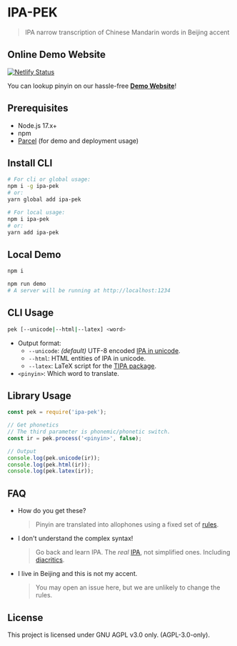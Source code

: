 # IPA-PEK

> IPA narrow transcription of Chinese Mandarin words in Beijing accent

## Online Demo Website

[![Netlify Status](https://api.netlify.com/api/v1/badges/6cc76b39-d72c-4d05-9959-0d57d6b8b6e4/deploy-status)](https://app.netlify.com/sites/ipa-pek/deploys)

You can lookup pinyin on our hassle-free **[Demo Website](https://pek.b1f6c1c4.info/)**!

## Prerequisites

- Node.js 17.x+
- npm
- [Parcel](https://parceljs.org/) (for demo and deployment usage)

## Install CLI

```bash
# For cli or global usage:
npm i -g ipa-pek
# or:
yarn global add ipa-pek

# For local usage:
npm i ipa-pek
# or:
yarn add ipa-pek
```

## Local Demo

```bash
npm i
```
```bash
npm run demo
# A server will be running at http://localhost:1234
```

## CLI Usage

```bash
pek [--unicode|--html|--latex] <word>
```

- Output format:
    - `--unicode`: *(default)* UTF-8 encoded [IPA in unicode](https://en.wikipedia.org/wiki/Phonetic_symbols_in_Unicode).
    - `--html`: HTML entities of IPA in unicode.
    - `--latex`: LaTeX script for the [TIPA package](https://ctan.org/pkg/tipa).
- `<pinyin>`: Which word to translate.

## Library Usage

```js
const pek = require('ipa-pek');

// Get phonetics
// The third parameter is phonemic/phonetic switch.
const ir = pek.process('<pinyin>', false);

// Output
console.log(pek.unicode(ir));
console.log(pek.html(ir));
console.log(pek.latex(ir));
```

## FAQ

- How do you get these?

    > Pinyin are translated into allophones using a fixed set of [rules](https://phesoca.com/aws/268/).

- I don't understand the complex syntax!

    > Go back and learn IPA. The *real* [IPA](https://en.wikipedia.org/wiki/International_Phonetic_Alphabet), not simplified ones. Including [diacritics](https://en.wikipedia.org/wiki/International_Phonetic_Alphabet#Diacritics).

- I live in Beijing and this is not my accent.

    > You may open an issue here, but we are unlikely to change the rules.

## License

This project is licensed under GNU AGPL v3.0 only. (AGPL-3.0-only).

